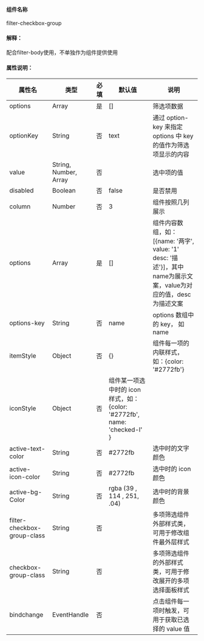 #### 组件名称
filter-checkbox-group

#### 解释：
配合filter-body使用，不单独作为组件提供使用

#### 属性说明：
|属性名 | 类型 | 必填 | 默认值 |说明 |
|---|---|---|---|---|
| options | Array |是|[]|筛选项数据|
| optionKey | String |否|text|通过 option-key 来指定 options 中 key 的值作为筛选项显示的内容|
| value | String, Number, Array |否||选中项的值|
| disabled | Boolean |否| false |是否禁用
| column | Number |否| 3 |组件按照几列展示
| options | Array |是|[]|组件内容数组，如：[{name: &#39;两字&#39;,<br/>value: &#39;1&#39;<br/>desc: &#39;描述&#39;}]，其中name为展示文案，value为对应的值，desc为描述文案
| options-key | String |否| name | options 数组中的 key， 如 name
| itemStyle | Object |否|{}|组件每一项的内联样式，如：{color: &#39;#2772fb&#39;}
| iconStyle | Object |否|组件某一项选中时的 icon 样式，如：{color: &#39;#2772fb&#39;,<br/>name: &#39;checked-l&#39;<br/>}
| active-text-color | String |否|#2772fb|选中时的文字颜色
| active-icon-color | String |否|#2772fb|选中时的 icon 颜色
| active-bg-Color | String |否| rgba (39 , 114 , 251, .04)|选中时的背景颜色
| filter-checkbox-group-class | String |否||多项筛选组件外部样式类，可用于修改组件最外层样式|
| checkbox-group-class | String |否||多项筛选组件的外部样式类，可用于修改展开的多项选择面板样式
| bindchange | EventHandle |否||点击组件每一项时触发，可用于获取已选择的 value 值